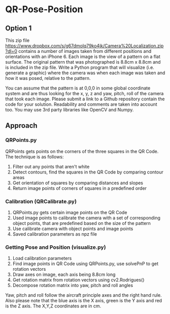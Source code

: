 # QR-Pose-Position
<h2> Option 1 </h2>

This zip file https://www.dropbox.com/s/g67dmolq79ko4jk/Camera%20Localization.zip?dl=0 contains a number of images taken from different positions and orientations with an iPhone 6. Each image is the view of a pattern on a flat surface. The original pattern that was photographed is 8.8cm x 8.8cm and is included in the zip file. Write a Python program that will visualize (i.e. generate a graphic) where the camera was when each image was taken and how it was posed, relative to the pattern.

You can assume that the pattern is at 0,0,0 in some global coordinate system and are thus looking for the x, y, z and yaw, pitch, roll of the camera that took each image. Please submit a link to a Github repository contain the code for your solution. Readability and comments are taken into account too. You may use 3rd party libraries like OpenCV and Numpy.

<h2> Approach </h2>

<h3> QRPoints.py </h3>

QRPoints gets points on the corners of the three squares in the QR Code. The technique is as follows:

1. Filter out any points that aren't white
2. Detect contours, find the squares in the QR Code by comparing contour areas
3. Get orientation of squares by comparing distances and slopes
4. Return image points of corners of squares in a predefined order

<h3> Calibration (QRCalibrate.py) </h3>

1. QRPoints.py gets certain image points on the QR Code 
2. Used image points to calibrate the camera with a set of corresponding object points, that are predefined based on the size of the pattern
3. Use calibrate camera with object points and image points
4. Saved calibration parameters as npz file

<h3> Getting Pose and Position (visualize.py) </h3>

1. Load calibration parameters
2. Find image points in QR Code using QRPoints.py, use solvePnP to get rotation vectors
3. Draw axes on image, each axis being 8.8cm long
4. Get rotation matrix from rotation vectors using cv2.Rodrigues()
5. Decompose rotation matrix into yaw, pitch and roll angles

Yaw, pitch and roll follow the aircraft principle axes and the right hand rule. Also please note that the blue axis is the X axis, green is the Y axis and red is the Z axis. The X,Y,Z coordinates are in cm. 

